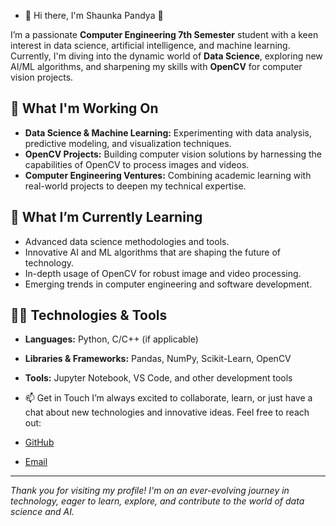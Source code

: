 
- 👋 Hi there, I'm Shaunka Pandya 👋

I’m a passionate **Computer Engineering 7th Semester** student with a keen interest in data science, artificial intelligence, and machine learning. Currently, I'm diving into the dynamic world of **Data Science**, exploring new AI/ML algorithms, and sharpening my skills with **OpenCV** for computer vision projects.

## 🔭 What I'm Working On
- **Data Science & Machine Learning:** Experimenting with data analysis, predictive modeling, and visualization techniques.
- **OpenCV Projects:** Building computer vision solutions by harnessing the capabilities of OpenCV to process images and videos.
- **Computer Engineering Ventures:** Combining academic learning with real-world projects to deepen my technical expertise.

## 🌱 What I’m Currently Learning
- Advanced data science methodologies and tools.
- Innovative AI and ML algorithms that are shaping the future of technology.
- In-depth usage of OpenCV for robust image and video processing.
- Emerging trends in computer engineering and software development.

## 👩‍💻 Technologies & Tools
- **Languages:** Python, C/C++ (if applicable)
- **Libraries & Frameworks:** Pandas, NumPy, Scikit-Learn, OpenCV
- **Tools:** Jupyter Notebook, VS Code, and other development tools

- 📫 Get in Touch
I’m always excited to collaborate, learn, or just have a chat about new technologies and innovative ideas. Feel free to reach out:
- [GitHub](https://github.com/SRPpandya2004)
- [Email](mailto:srndp2004@gmail.com)

---

*Thank you for visiting my profile! I'm on an ever-evolving journey in technology, eager to learn, explore, and contribute to the world of data science and AI.*  
<!---
SRPpandya2004/SRPpandya2004 is a ✨ special ✨ repository because its `README.md` (this file) appears on your GitHub profile.
You can click the Preview link to take a look at your changes.
--->
